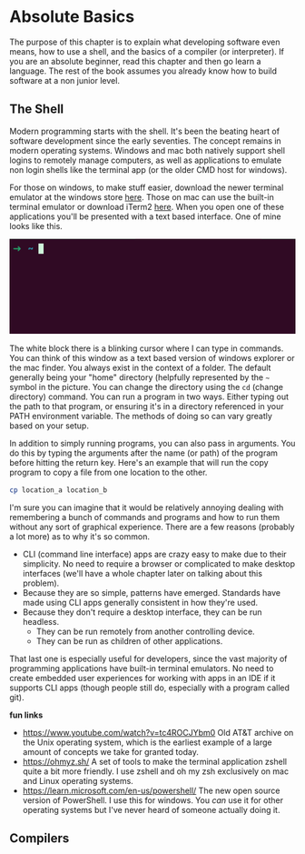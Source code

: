 # Absolute Basics

The purpose of this chapter is to explain what developing software even means, how to use a shell, and the basics of a compiler (or interpreter). If you are an absolute beginner, read this chapter and then go learn a language. The rest of the book assumes you already know how to build software at a non junior level. 

## The Shell

Modern programming starts with the shell. It's been the beating heart of software development since the early seventies. The concept remains in modern operating systems. Windows and mac both natively support shell logins to remotely manage computers, as well as applications to emulate non login shells like the terminal app (or the older CMD host for windows).

For those on windows, to make stuff easier, download the newer terminal emulator at the windows store [here](https://apps.microsoft.com/detail/9n0dx20hk701?hl=en-US&gl=US). Those on mac can use the built-in terminal emulator or download iTerm2 [here](https://iterm2.com/downloads.html). When you open one of these applications you'll be presented with a text based interface. One of mine looks like this.

![image-20240302195630833](./assets/image-20240302195630833.png)

The white block there is a blinking cursor where I can type in commands. You can think of this window as a text based version of windows explorer or the mac finder. You always exist in the context of a folder. The default generally being your "home" directory (helpfully represented by the `~` symbol in the picture. You can change the directory using the `cd` (change directory) command. You can run a program in two ways. Either typing out the path to that program, or ensuring it's in a directory referenced in your PATH environment variable. The methods of doing so can vary greatly based on your setup.

In addition to simply running programs, you can also pass in arguments. You do this by typing the arguments after the name (or path) of the program before hitting the return key. Here's an example that will run the copy program to copy a file from one location to the other.

```bash
cp location_a location_b
```

I'm sure you can imagine that it would be relatively annoying dealing with remembering a bunch of commands and programs and how to run them without any sort of graphical experience. There are a few reasons (probably a lot more) as to why it's so common.

* CLI (command line interface) apps are crazy easy to make due to their simplicity. No need to require a browser or complicated to make desktop interfaces (we'll have a whole chapter later on talking about this problem).
* Because they are so simple, patterns have emerged. Standards have made using CLI apps generally consistent in how they're used.
* Because they don't require a desktop interface, they can be run headless.
  * They can be run remotely from another controlling device.
  * They can be run as children of other applications.

That last one is especially useful for developers, since the vast majority of programming applications have built-in terminal emulators. No need to create embedded user experiences for working with apps in an IDE if it supports CLI apps (though people still do, especially with a program called git).

**fun links**

* https://www.youtube.com/watch?v=tc4ROCJYbm0
  Old AT&T archive on the Unix operating system, which is the earliest example of a large amount of concepts we take for granted today.
* https://ohmyz.sh/
  A set of tools to make the terminal application zshell quite a bit more friendly. I use zshell and oh my zsh exclusively on mac and Linux operating systems.
* https://learn.microsoft.com/en-us/powershell/
  The new open source version of PowerShell. I use this for windows. You *can* use it for other operating systems but I've never heard of someone actually doing it.

## Compilers


